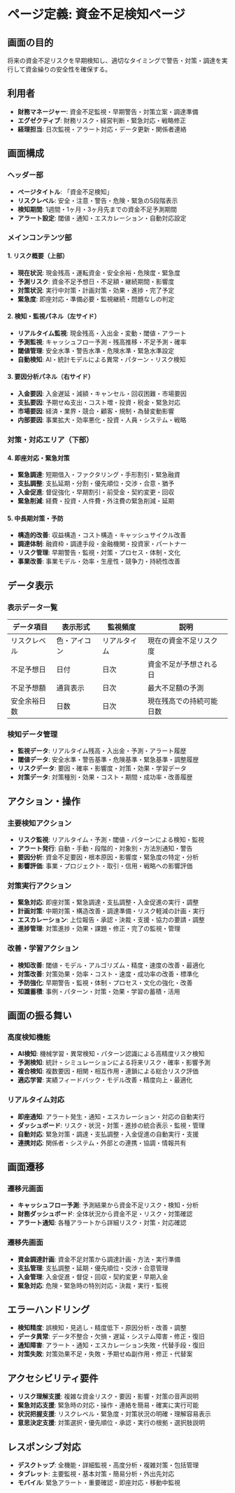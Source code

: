 # ページ定義: 資金不足検知ページ

## 画面の目的
将来の資金不足リスクを早期検知し、適切なタイミングで警告・対策・調達を実行して資金繰りの安全性を確保する。

## 利用者
- **財務マネージャー**: 資金不足監視・早期警告・対策立案・調達準備
- **エグゼクティブ**: 財務リスク・経営判断・緊急対応・戦略修正
- **経理担当**: 日次監視・アラート対応・データ更新・関係者連絡

## 画面構成

### ヘッダー部
- **ページタイトル**: 「資金不足検知」
- **リスクレベル**: 安全・注意・警告・危険・緊急の5段階表示
- **検知期間**: 1週間・1ヶ月・3ヶ月先までの資金不足予測期間
- **アラート設定**: 閾値・通知・エスカレーション・自動対応設定

### メインコンテンツ部

#### 1. リスク概要（上部）
- **現在状況**: 現金残高・運転資金・安全余裕・危険度・緊急度
- **予測リスク**: 資金不足予想日・不足額・継続期間・影響度
- **対策状況**: 実行中対策・計画対策・効果・進捗・完了予定
- **緊急度**: 即座対応・準備必要・監視継続・問題なしの判定

#### 2. 検知・監視パネル（左サイド）
- **リアルタイム監視**: 現金残高・入出金・変動・閾値・アラート
- **予測監視**: キャッシュフロー予測・残高推移・不足予測・確率
- **閾値管理**: 安全水準・警告水準・危険水準・緊急水準設定
- **自動検知**: AI・統計モデルによる異常・パターン・リスク検知

#### 3. 要因分析パネル（右サイド）
- **入金要因**: 入金遅延・減額・キャンセル・回収困難・市場要因
- **支払要因**: 予期せぬ支出・コスト増・投資・税金・緊急対応
- **市場要因**: 経済・業界・競合・顧客・規制・為替変動影響
- **内部要因**: 事業拡大・効率悪化・投資・人員・システム・戦略

### 対策・対応エリア（下部）

#### 4. 即座対応・緊急対策
- **緊急調達**: 短期借入・ファクタリング・手形割引・緊急融資
- **支払調整**: 支払延期・分割・優先順位・交渉・合意・猶予
- **入金促進**: 督促強化・早期割引・前受金・契約変更・回収
- **緊急削減**: 経費・投資・人件費・外注費の緊急削減・延期

#### 5. 中長期対策・予防
- **構造的改善**: 収益構造・コスト構造・キャッシュサイクル改善
- **調達体制**: 融資枠・調達手段・金融機関・投資家・パートナー
- **リスク管理**: 早期警告・監視・対策・プロセス・体制・文化
- **事業改善**: 事業モデル・効率・生産性・競争力・持続性改善

## データ表示

### 表示データ一覧
| データ項目 | 表示形式 | 監視頻度 | 説明 |
|-----------|---------|---------|------|
| リスクレベル | 色・アイコン | リアルタイム | 現在の資金不足リスク度 |
| 不足予想日 | 日付 | 日次 | 資金不足が予想される日 |
| 不足予想額 | 通貨表示 | 日次 | 最大不足額の予測 |
| 安全余裕日数 | 日数 | 日次 | 現在残高での持続可能日数 |

### 検知データ管理
- **監視データ**: リアルタイム残高・入出金・予測・アラート履歴
- **閾値データ**: 安全水準・警告基準・危険基準・緊急基準・調整履歴
- **リスクデータ**: 要因・確率・影響度・対策・効果・学習データ
- **対策データ**: 対策種別・効果・コスト・期間・成功率・改善履歴

## アクション・操作

### 主要検知アクション
- **リスク監視**: リアルタイム・予測・閾値・パターンによる検知・監視
- **アラート発行**: 自動・手動・段階的・対象別・方法別通知・警告
- **要因分析**: 資金不足要因・根本原因・影響度・緊急度の特定・分析
- **影響評価**: 事業・プロジェクト・取引・信用・戦略への影響評価

### 対策実行アクション
- **緊急対応**: 即座対策・緊急調達・支払調整・入金促進の実行・調整
- **計画対策**: 中期対策・構造改善・調達準備・リスク軽減の計画・実行
- **エスカレーション**: 上位報告・承認・決裁・支援・協力の要請・調整
- **進捗管理**: 対策進捗・効果・課題・修正・完了の監視・管理

### 改善・学習アクション
- **検知改善**: 閾値・モデル・アルゴリズム・精度・速度の改善・最適化
- **対策改善**: 対策効果・効率・コスト・速度・成功率の改善・標準化
- **予防強化**: 早期警告・監視・体制・プロセス・文化の強化・改善
- **知識蓄積**: 事例・パターン・対策・効果・学習の蓄積・活用

## 画面の振る舞い

### 高度検知機能
- **AI検知**: 機械学習・異常検知・パターン認識による高精度リスク検知
- **予測検知**: 統計・シミュレーションによる将来リスク・確率・影響予測
- **複合検知**: 複数要因・相関・相互作用・連鎖による総合リスク評価
- **適応学習**: 実績フィードバック・モデル改善・精度向上・最適化

### リアルタイム対応
- **即座通知**: アラート発生・通知・エスカレーション・対応の自動実行
- **ダッシュボード**: リスク・状況・対策・進捗の統合表示・監視・管理
- **自動対応**: 緊急対策・調達・支払調整・入金促進の自動実行・支援
- **連携対応**: 関係者・システム・外部との連携・協調・情報共有

## 画面遷移

### 遷移元画面
- **キャッシュフロー予測**: 予測結果から資金不足リスク・検知・分析
- **財務ダッシュボード**: 全体状況から資金不足・リスク・対策確認
- **アラート通知**: 各種アラートから詳細リスク・対策・対応確認

### 遷移先画面
- **資金調達計画**: 資金不足対策から調達計画・方法・実行準備
- **支払管理**: 支払調整・延期・優先順位・交渉・合意管理
- **入金管理**: 入金促進・督促・回収・契約変更・早期入金
- **緊急対応**: 危険・緊急時の特別対応・決裁・実行・監視

## エラーハンドリング
- **検知精度**: 誤検知・見逃し・精度低下・原因分析・改善・調整
- **データ異常**: データ不整合・欠損・遅延・システム障害・修正・復旧
- **通知障害**: アラート・通知・エスカレーション失敗・代替手段・復旧
- **対策失敗**: 対策効果不足・失敗・予期せぬ副作用・修正・代替案

## アクセシビリティ要件
- **リスク理解支援**: 複雑な資金リスク・要因・影響・対策の音声説明
- **緊急対応支援**: 緊急時の対応・操作・連絡を簡易・確実に実行可能
- **状況把握支援**: リスクレベル・緊急度・対策状況の明確・理解容易表示
- **意思決定支援**: 対策選択・優先順位・承認・実行の根拠・選択肢説明

## レスポンシブ対応
- **デスクトップ**: 全機能・詳細監視・高度分析・複雑対策・包括管理
- **タブレット**: 主要監視・基本対策・簡易分析・外出先対応
- **モバイル**: 緊急アラート・重要確認・即座対応・移動中監視